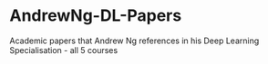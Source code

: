# AndrewNg-DL-Papers
Academic papers that Andrew Ng references in his Deep Learning Specialisation - all 5 courses

